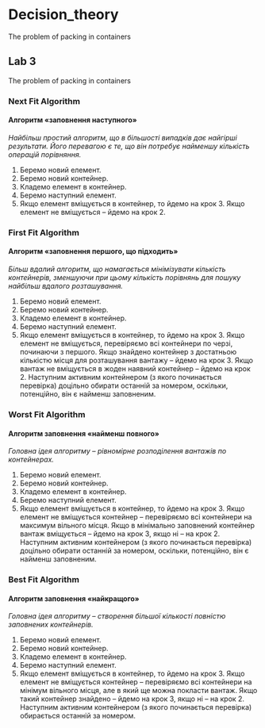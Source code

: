 # Decision_theory
The problem of packing in containers

## Lab 3
The problem of packing in containers

### Next Fit Algorithm
#### Алгоритм «заповнення наступного»
*Найбільш простий алгоритм, що в більшості випадків дає найгірші
результати. Його перевагою є те, що він потребує найменшу кількість операцій
порівняння.*

1) Беремо новий елемент.
2) Беремо новий контейнер.
3) Кладемо елемент в контейнер.
4) Беремо наступний елемент.
5) Якщо елемент вміщується в контейнер, то йдемо на крок 3. Якщо елемент не
вміщується – йдемо на крок 2.

### First Fit Algorithm
#### Алгоритм «заповнення першого, що підходить»
*Більш вдалий алгоритм, що намагається мінімізувати кількість
контейнерів, зменшуючи при цьому кількість порівнянь для пошуку найбільш
вдалого розташування.*

1) Беремо новий елемент.
2) Беремо новий контейнер.
3) Кладемо елемент в контейнер.
4) Беремо наступний елемент.
5) Якщо елемент вміщується в контейнер, то йдемо на крок 3. Якщо елемент не
вміщується, перевіряємо всі контейнери по черзі, починаючи з першого. Якщо
знайдено контейнер з достатньою кількістю місця для розташування вантажу –
йдемо на крок 3. Якщо вантаж не вміщується в жоден наявний контейнер –
йдемо на крок 2. Наступним активним контейнером (з якого починається
перевірка) доцільно обирати останній за номером, оскільки, потенційно, він є
найменш заповненим.

### Worst Fit Algorithm
#### Алгоритм заповнення «найменш повного»
*Головна ідея алгоритму – рівномірне розподілення вантажів по
контейнерах.*

1) Беремо новий елемент.
2) Беремо новий контейнер.
3) Кладемо елемент в контейнер.
4) Беремо наступний елемент.
5) Якщо елемент вміщується в контейнер, то йдемо на крок 3. Якщо елемент не
вміщується контейнер – перевіряємо всі контейнери на максимум вільного
місця. Якщо в мінімально заповнений контейнер вантаж вміщується – йдемо на
крок 3, якщо ні – на крок 2. Наступним активним контейнером (з якого
починається перевірка) доцільно обирати останній за номером, оскільки,
потенційно, він є найменш заповненим.

### Best Fit Algorithm
#### Алгоритм заповнення «найкращого»
*Головна ідея алгоритму – створення більшої кількості повністю
заповнених контейнерів.*

1) Беремо новий елемент.
2) Беремо новий контейнер.
3) Кладемо елемент в контейнер.
4) Беремо наступний елемент.
5) Якщо елемент вміщується в контейнер, то йдемо на крок 3. Якщо елемент не
вміщується контейнер – перевіряємо всі контейнери на мінімум вільного місця,
але в який ще можна покласти вантаж. Якщо такий контейнер знайдено – йдемо
на крок 3, якщо ні – на крок 2. Наступним активним контейнером (з якого
починається перевірка) обирається останній за номером.
